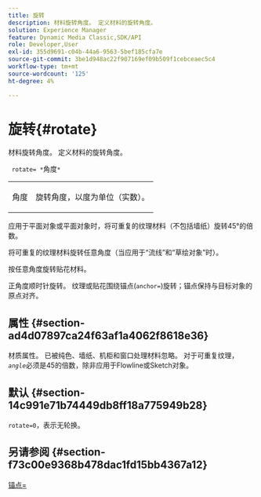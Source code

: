 ```yaml
---
title: 旋转
description: 材料旋转角度。 定义材料的旋转角度。
solution: Experience Manager
feature: Dynamic Media Classic,SDK/API
role: Developer,User
exl-id: 355d9691-c04b-44a6-9563-5bef185cfa7e
source-git-commit: 3be1d948ac22f907169ef09b509f1cebceaec5c4
workflow-type: tm+mt
source-wordcount: '125'
ht-degree: 4%

---
```


# 旋转{#rotate}

材料旋转角度。 定义材料的旋转角度。

` rotate= *`角度`*`

<table id="simpletable_F1A87ECD86E8429788825374A6882CB9"> 
 <tr class="strow"> 
  <td class="stentry"> <p> <span class="varname">角度</span> </p> </td> 
  <td class="stentry"> <p>旋转角度，以度为单位（实数）。 </p> </td> 
 </tr> 
</table>

应用于平面对象或平面对象时，将可重复的纹理材料（不包括墙纸）旋转45°的倍数。

将可重复的纹理材料旋转任意角度（当应用于“流线”和“草绘对象”时）。

按任意角度旋转贴花材料。

正角度顺时针旋转。 纹理或贴花围绕锚点(`anchor=`)旋转；锚点保持与目标对象的原点对齐。

## 属性 {#section-ad4d07897ca24f63af1a4062f8618e36}

材质属性。 已被纯色、墙纸、机柜和窗口处理材料忽略。 对于可重复纹理，*`angle`*&#x200B;必须是45的倍数，除非应用于Flowline或Sketch对象。

## 默认 {#section-14c991e71b74449db8ff18a775949b28}

`rotate=0`，表示无轮换。

## 另请参阅 {#section-f73c00e9368b478dac1fd15bb4367a12}

[锚点=](../../../../../ir-api/http-protocol/image-rendering-api-ref/c-ir-http-protocol-ref/c-ir-http-protocol-command-reference/r-ir-http-anchor.md#reference-d53923d785c9442997dc7f2199524c26)
